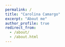 ```yaml
---
permalink: /
title: "Carolina Camargo"
excerpt: "About me"
author_profile: true
redirect_from: 
  - /about/
  - /about.html
---
```


